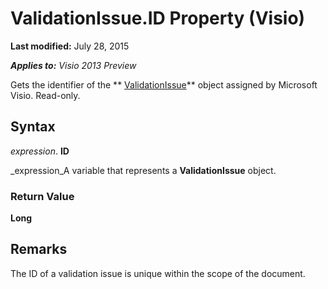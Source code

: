 
# ValidationIssue.ID Property (Visio)

 **Last modified:** July 28, 2015

 _**Applies to:** Visio 2013 Preview_

Gets the identifier of the  ** [ValidationIssue](b1e93738-48da-cf68-24ad-dd03f79ad152.md)** object assigned by Microsoft Visio. Read-only.


## Syntax

 _expression_. **ID**

 _expression_A variable that represents a  **ValidationIssue** object.


### Return Value

 **Long**


## Remarks

The ID of a validation issue is unique within the scope of the document.

